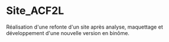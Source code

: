# Site_ACF2L
Réalisation d'une refonte d'un site après analyse, maquettage et développement d'une nouvelle version en binôme.
